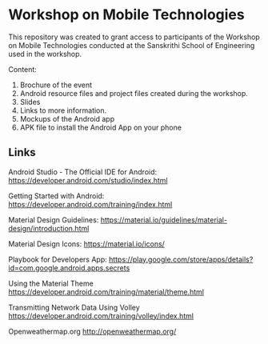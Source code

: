 # Workshop on Mobile Technologies

This repository was created to grant access to participants of the Workshop on Mobile Technologies conducted at the Sanskrithi School of Engineering used in the workshop.

Content:

1. Brochure of the event
2. Android resource files and project files created during the workshop.
3. Slides
4. Links to more information.
5. Mockups of the Android app
6. APK file to install the Android App on your phone

## Links

Android Studio - The Official IDE for Android:
https://developer.android.com/studio/index.html

Getting Started with Android:
https://developer.android.com/training/index.html

Material Design Guidelines:
https://material.io/guidelines/material-design/introduction.html

Material Design Icons:
https://material.io/icons/

Playbook for Developers App:
https://play.google.com/store/apps/details?id=com.google.android.apps.secrets

Using the Material Theme
https://developer.android.com/training/material/theme.html

Transmitting Network Data Using Volley
https://developer.android.com/training/volley/index.html

Openweathermap.org
http://openweathermap.org/